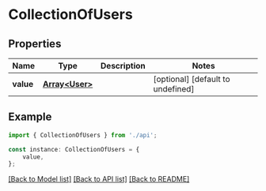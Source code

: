 # CollectionOfUsers


## Properties

Name | Type | Description | Notes
------------ | ------------- | ------------- | -------------
**value** | [**Array&lt;User&gt;**](User.md) |  | [optional] [default to undefined]

## Example

```typescript
import { CollectionOfUsers } from './api';

const instance: CollectionOfUsers = {
    value,
};
```

[[Back to Model list]](../README.md#documentation-for-models) [[Back to API list]](../README.md#documentation-for-api-endpoints) [[Back to README]](../README.md)
